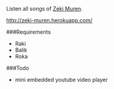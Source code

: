 Listen all songs of [Zeki Muren](http://en.wikipedia.org/wiki/Zeki_M%C3%BCren). 

http://zeki-muren.herokuapp.com/

###Requirements 

- Raki
- Balik
- Roka

###Todo

- mini embedded youtube video player